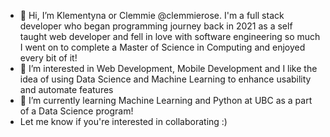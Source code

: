 - 👋 Hi, I’m Klementyna or Clemmie @clemmierose. I'm a full stack developer who began programming journey back in 2021 as a self taught web developer and fell in love with software engineering so much I went on to complete a Master of Science in Computing and enjoyed every bit of it!
- 👀 I’m interested in Web Development, Mobile Development and I like the idea of using Data Science and Machine Learning to enhance usability and automate features 
- 🌱 I’m currently learning Machine Learning and Python at UBC as a part of a Data Science program! 
- Let me know if you're interested in collaborating :) 


<!---
clemmierose/clemmierose is a ✨ special ✨ repository because its `README.md` (this file) appears on your GitHub profile.
You can click the Preview link to take a look at your changes.
--->
